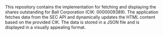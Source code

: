 This repository contains the implementation for fetching and displaying the shares outstanding for Ball Corporation (CIK: 0000009389). The application fetches data from the SEC API and dynamically updates the HTML content based on the provided CIK. The data is stored in a JSON file and is displayed in a visually appealing format.